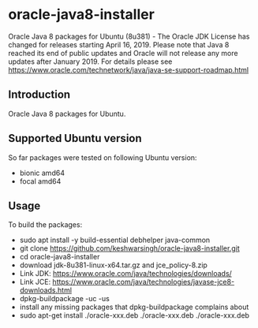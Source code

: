 # oracle-java8-installer
Oracle Java 8 packages for Ubuntu (8u381) - The Oracle JDK License has changed for releases starting April 16, 2019.
Please note that Java 8 reached its end of public updates and Oracle will not release any more updates after January 2019. For details please see https://www.oracle.com/technetwork/java/java-se-support-roadmap.html

Introduction
------------

Oracle Java 8 packages for Ubuntu.

Supported Ubuntu version
-------------------------

So far packages were tested on following Ubuntu version:

- bionic amd64
- focal amd64

Usage
-----

To build the packages:

- sudo apt install -y build-essential debhelper java-common
- git clone https://github.com/keshwarsingh/oracle-java8-installer.git
- cd oracle-java8-installer
- download jdk-8u381-linux-x64.tar.gz and jce_policy-8.zip
- Link JDK: https://www.oracle.com/java/technologies/downloads/
- Link JCE: https://www.oracle.com/java/technologies/javase-jce8-downloads.html
- dpkg-buildpackage -uc -us
- install any missing packages that dpkg-buildpackage complains about
- sudo apt-get install ./oracle-xxx.deb ./oracle-xxx.deb ./oracle-xxx.deb

